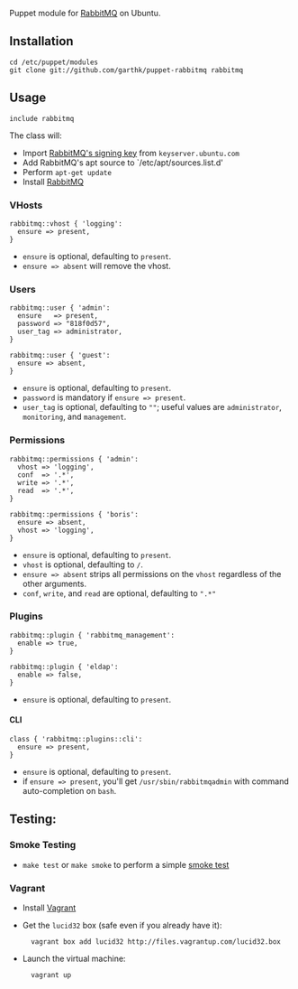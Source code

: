 Puppet module for [RabbitMQ] on Ubuntu. 

## Installation

    cd /etc/puppet/modules
    git clone git://github.com/garthk/puppet-rabbitmq rabbitmq

## Usage

    include rabbitmq

The class will:

* Import [RabbitMQ's signing key][056E8E56] from `keyserver.ubuntu.com`
* Add RabbitMQ's apt source to `/etc/apt/sources.list.d'
* Perform `apt-get update`
* Install [RabbitMQ]

[056E8E56]: http://keyserver.ubuntu.com:11371/pks/lookup?op=get&search=0xF7B8CEA6056E8E56

### VHosts

    rabbitmq::vhost { 'logging':
      ensure => present,
    }

* `ensure` is optional, defaulting to `present`.
* `ensure => absent` will remove the vhost.

### Users

    rabbitmq::user { 'admin':
      ensure   => present,
      password => "818f0d57",
      user_tag => administrator,
    }

    rabbitmq::user { 'guest':
      ensure => absent,
    }

* `ensure` is optional, defaulting to `present`.
* `password` is mandatory if `ensure => present`.
* `user_tag` is optional, defaulting to `""`; useful values are
  `administrator`, `monitoring`, and `management`.

### Permissions

    rabbitmq::permissions { 'admin':
      vhost => 'logging',
      conf  => '.*',
      write => '.*',
      read  => '.*',
    }

    rabbitmq::permissions { 'boris':
      ensure => absent,
      vhost => 'logging',
    }

* `ensure` is optional, defaulting to `present`.
* `vhost` is optional, defaulting to `/`.
* `ensure => absent` strips all permissions on the `vhost` regardless of
  the other arguments.
* `conf`, `write`, and `read` are optional, defaulting to `".*"`

### Plugins

    rabbitmq::plugin { 'rabbitmq_management':
      enable => true,
    }

    rabbitmq::plugin { 'eldap':
      enable => false,
    }

* `ensure` is optional, defaulting to `present`.

#### CLI

    class { 'rabbitmq::plugins::cli': 
      ensure => present,
    }

* `ensure` is optional, defaulting to `present`.
* if `ensure => present`, you'll get `/usr/sbin/rabbitmqadmin` with
  command auto-completion on `bash`.

## Testing:

### Smoke Testing

* `make test` or `make smoke` to perform a simple [smoke test]

### Vagrant

* Install [Vagrant]

* Get the `lucid32` box (safe even if you already have it):

        vagrant box add lucid32 http://files.vagrantup.com/lucid32.box

* Launch the virtual machine:

        vagrant up

[RabbitMQ]: http://www.rabbitmq.com/
[Vagrant]: http://vagrantup.com/
[smoke test]: http://docs.puppetlabs.com/guides/tests_smoke.html
[get in touch]: http://twitter.com/garthk
